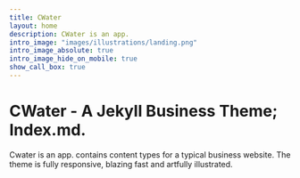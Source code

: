 ```yaml
---
title: CWater
layout: home
description: CWater is an app.
intro_image: "images/illustrations/landing.png"
intro_image_absolute: true
intro_image_hide_on_mobile: true
show_call_box: true
---
```


# CWater - A Jekyll Business Theme; Index.md.

Cwater is an app. contains content types for a typical business website. The theme is fully responsive, blazing fast and artfully illustrated.
